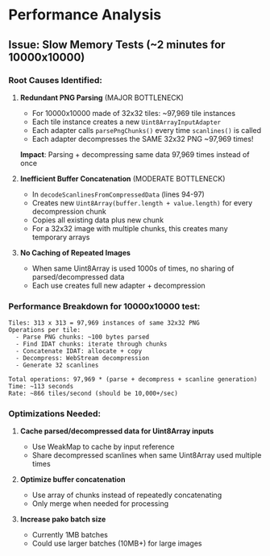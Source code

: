 # Performance Analysis

## Issue: Slow Memory Tests (~2 minutes for 10000x10000)

### Root Causes Identified:

1. **Redundant PNG Parsing** (MAJOR BOTTLENECK)
   - For 10000x10000 made of 32x32 tiles: ~97,969 tile instances
   - Each tile instance creates a new `Uint8ArrayInputAdapter`
   - Each adapter calls `parsePngChunks()` every time `scanlines()` is called
   - Each adapter decompresses the SAME 32x32 PNG ~97,969 times!

   **Impact**: Parsing + decompressing same data 97,969 times instead of once

2. **Inefficient Buffer Concatenation** (MODERATE BOTTLENECK)
   - In `decodeScanlinesFromCompressedData` (lines 94-97)
   - Creates new `Uint8Array(buffer.length + value.length)` for every decompression chunk
   - Copies all existing data plus new chunk
   - For a 32x32 image with multiple chunks, this creates many temporary arrays

3. **No Caching of Repeated Images**
   - When same Uint8Array is used 1000s of times, no sharing of parsed/decompressed data
   - Each use creates full new adapter + decompression

### Performance Breakdown for 10000x10000 test:

```
Tiles: 313 x 313 = 97,969 instances of same 32x32 PNG
Operations per tile:
  - Parse PNG chunks: ~100 bytes parsed
  - Find IDAT chunks: iterate through chunks
  - Concatenate IDAT: allocate + copy
  - Decompress: WebStream decompression
  - Generate 32 scanlines

Total operations: 97,969 * (parse + decompress + scanline generation)
Time: ~113 seconds
Rate: ~866 tiles/second (should be 10,000+/sec)
```

### Optimizations Needed:

1. **Cache parsed/decompressed data for Uint8Array inputs**
   - Use WeakMap to cache by input reference
   - Share decompressed scanlines when same Uint8Array used multiple times

2. **Optimize buffer concatenation**
   - Use array of chunks instead of repeatedly concatenating
   - Only merge when needed for processing

3. **Increase pako batch size**
   - Currently 1MB batches
   - Could use larger batches (10MB+) for large images
